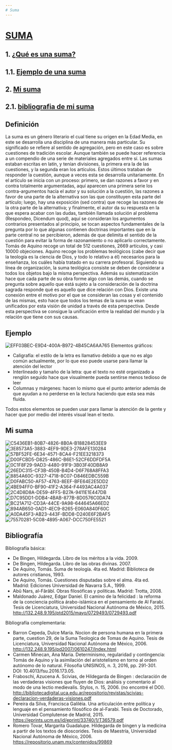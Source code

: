 ```yaml
---
# Suma
---
```


# [**SUMA**](https://github.com/Fcerey/suma/blob/main/index.md#suma)
## 1. [¿Qué es una suma?](https://github.com/Fcerey/suma/blob/main/index.md#definici%C3%B3n)
## 1.1. [Ejemplo de una suma](https://github.com/Fcerey/suma/blob/main/index.md#ejemplo)
## 2. [Mi suma](https://github.com/Fcerey/suma/blob/main/index.md#mi-suma)
## 2.1. [bibliografia de mi suma](https://github.com/Fcerey/suma/blob/main/index.md#bibliograf%C3%ADa) 


## Definición
La suma es un género literario el cual tiene su origen en la Edad Media, en este se desarrolla una disciplina de una manera más particular. Su significado se refiere al sentido de agregación, pero en este caso es sobre cuestiones de tradición escolar. Aunque también se puede hacer referencia a un compendio de una serie de materiales agregados entre sí.
Las sumas estaban escritas en latín, y tenían divisiones, la primera era la de las cuestiones, y la segunda eran los artículos. Estos últimos trataban de responder la cuestión, aunque a veces esta se desarrolla unitariamente. En el artículo se inicia con un proceso: primero, se dan razones a favor y en contra totalmente argumentadas, aquí aparecen una primera serie los contra-argumentos hacía el autor y su solución a la cuestión, las razones a favor de una parte de la alternativa son las que constituyen esta parte del artículo; luego, hay una exposición (sed contra) que recoge las razones de la otra parte de la alternativa; y finalmente, el autor da su respuesta en la que espera acabar con las dudas, también llamada solución al problema (Respondeo, Dicendum quod), aquí se consideran los argumentos contrarios presentados al principio, se tocan aspectos fundamentales de la pregunta por lo que algunas contienen doctrinas importantes que en la parte central no se percibieron, además de que delimita el sentido de la cuestión para evitar la forma de razonamiento o no aplicarlo correctamente. Tomás de Aquino recoge un total de 512 cuestiones, 2669 artículos, y casi 10000 objeciones.
Aquino recoge los problemas teológicos (cabe decir que la teología es la ciencia de Dios, y todo lo relativo a él) necesarios para la enseñanza, los cuáles había tratado en su carrera profesoral. Siguiendo su línea de organización, la suma teológica consiste se deben de considerar a todos los objetos bajo la misma perspectiva. Además su sistematización hace que cada parte de su obra forme algo con las demás, cuando se pregunta sobre aquello que está sujeto a la consideración de la doctrina sagrada responde qué es aquello que dice relación con Dios. Existe una conexión entre el motivo por el que se consideran las cosas y el contenido de las mismas, esto hace que todos los temas de la suma se vean unificados por esta visión de unidad a través de esta perspectiva. Desde esta perspectiva se consigue la unificación entre la realidad del mundo y la relación que tiene con sus causas.

## Ejemplo
![EFF03BEC-E9D4-400A-B972-4B45CA6AA765](https://user-images.githubusercontent.com/120075006/207548338-f0dc7acf-9e0b-40fd-96f3-2b1bffe38b44.jpeg)
Elementos gráficos:
+ Caligrafía: el estilo de la letra es llamativo debido a que no es algo común
actualmente, por lo que eso puede usarse para llamar la atención del lector
+ Interlineado y tamaño de la letra: que el texto no esté organizado a renglón seguido
hace que visualmente pueda sentirse menos tedioso de leer
+ Columnas y márgenes: hacen lo mismo que el punto anterior además de que ayudan
a no perderse en la lectura haciendo que esta sea más fluida.

Todos estos elementos se pueden usar para llamar la atención de la gente y hacer que por medio del interés visual lean el texto.


## Mi suma
![C5436EB1-80B7-4826-8B0A-B18828453EE9](https://user-images.githubusercontent.com/120075006/208195369-c70cc95a-ef5d-4ef6-b834-d293e0f5282d.jpeg)
![3E8573A5-3883-4EF9-9DE3-278AFE130284](https://user-images.githubusercontent.com/120075006/208195372-031c5cf6-f90d-40cb-8e80-82c4c7835ae2.jpeg)
![57BF52FE-6E34-4571-8CA4-F21EE3218373](https://user-images.githubusercontent.com/120075006/208195378-dfcdcbfc-42c1-4bba-b9fe-25aed718b789.jpeg)
![D00FCBD5-D825-486C-B6E1-52CF6DDFDF5A](https://user-images.githubusercontent.com/120075006/208195383-04a945a5-eb85-49f3-bfce-6d9a454b5435.jpeg)
![0C1F8F29-9AD3-4480-91F9-3B03F40DB8A9](https://user-images.githubusercontent.com/120075006/208195391-059a5da1-7637-4056-9035-cb60a408b577.jpeg)
![26EDC315-CF3B-450B-B4D4-D6F768A8FFA3](https://user-images.githubusercontent.com/120075006/208195399-72387c64-7954-41dc-9e7c-beaae8d59b9b.jpeg)
![8854A60C-9327-4718-8C07-D846EDBC559B](https://user-images.githubusercontent.com/120075006/208195410-af8486b6-58e5-46f2-9def-0d1fd7ba1155.jpeg)
![D0FABC50-AF57-4763-8EEF-BFE64E2E5DD2](https://user-images.githubusercontent.com/120075006/208195418-2fc3c4ff-43d4-4fa0-bd34-2fa0b8787a40.jpeg)
![4BE94FF0-BF90-41F2-A364-F4493AC4A037](https://user-images.githubusercontent.com/120075006/208195422-620c1f42-03e8-47f8-b267-0fa0f4f493d6.jpeg)
![2C4D8D8A-DE59-4FF5-B27A-9411E1E447DB](https://user-images.githubusercontent.com/120075006/208195430-86a8dded-3174-42fd-94b4-dcce831b99a8.jpeg)
![D7C95DD1-DDB4-4BAB-877B-8D0576C0DA74](https://user-images.githubusercontent.com/120075006/208195436-312dc46b-e067-4f86-966c-a58b1e7e5e44.jpeg)
![BC21A712-CD3A-44CE-9A98-644645A66ED2](https://user-images.githubusercontent.com/120075006/208195438-2e31bb26-68fa-4a4a-ada8-ee207ead8696.jpeg)
![894AB650-0AD1-4EC9-8265-E060A840F60C](https://user-images.githubusercontent.com/120075006/208195444-94b131c3-4026-4abc-81c1-d8c1cf303585.jpeg)
![A0DA45F3-AB23-443F-BDD8-D240E6F2BAF5](https://user-images.githubusercontent.com/120075006/208195456-f9613fb9-6e5a-4db8-bd6b-e66f66520b4e.jpeg)
![75570281-5C08-4895-A067-DCC750FE5521](https://user-images.githubusercontent.com/120075006/208195462-41228f15-fa84-4e60-8233-b4018aa14989.jpeg)

## Bibliografía

Bibliografía básica:
+ De Bingen, Hildegarda. Libro de los méritos a la vida. 2009.
+ De Bingen, Hildegarda. Libro de las obras divinas. 2007.
+ De Aquino, Tomás. Suma de teología. 4ta ed. Madrid: Biblioteca de autores cristianos, 1993.
+ De Aquino, Tomás. Cuestiones disputadas sobre el alma. 4ta ed. Madrid: Ediciones Universidad de Navarra S.A., 1999.
+ Abû Nars, al-Fârâbî. Obras filosóficas y políticas. Madrid: Trotta, 2008.
+ Maldonado Juárez, Edgar Daniel. El camino de la felicidad : la reforma de la conciencia política árabo-islámica en el pensamiento de Al Farabí. Tesis de Licenciatura, Universidad Nacional Autónoma de México, 2015. http://132.248.9.195/ptd2015/mayo/0729493/0729493.pdf 


Bibliografía complementaria: 
+ Barron Cepeda, Dulce María. Nocion de persona humana en la primera parte, cuestion 29, de la Suma Teologica de Tomas de Aquino. Tesis de Licenciatura, Universidad Nacional Autónoma de México, 2006. http://132.248.9.195/pd2007/0610247/Index.html
+ Carmen Minecan, Ana Maria. Determinismo, regularidad y contingencia: Tomás de Aquino y la asimilación del aristotelismo en torno al orden autónomo de lo natural. Filosofia UNISINOS, n. 3, 2016, pp. 291-301. DOI: 10.4013/fsu.2016.173.05. 
+ Fraboschi, Azucena A. Scivias, de Hildegarda de Bingen : declaración de las verdaderas visiones que fluyen de Dios: análisis y comentario al modo de una lectio medievalis. Stylos, n. 15, 2006. (no encontré el DOI). http://bibliotecadigital.uca.edu.ar/repositorio/revistas/scivias-declaracion-verdaderas-visiones.pdf 
+ Pereira da Silva, Francisca Galiléia. Una articulación entre política y lenguaje en el pensamiento filosófico de al-Farabi. Tesis de Doctorado, Universidad Complutense de Madrid, 2015. https://eprints.ucm.es/id/eprint/33740/1/T36579.pdf
+ Romero Tovar, Margarita Guadalupe. Hildegarda de bingen y la medicina a partir de los textos de dioscorides. Tesis de Maestría, Universidad Nacional Autónoma de México, 2006. https://repositorio.unam.mx/contenidos/99869
